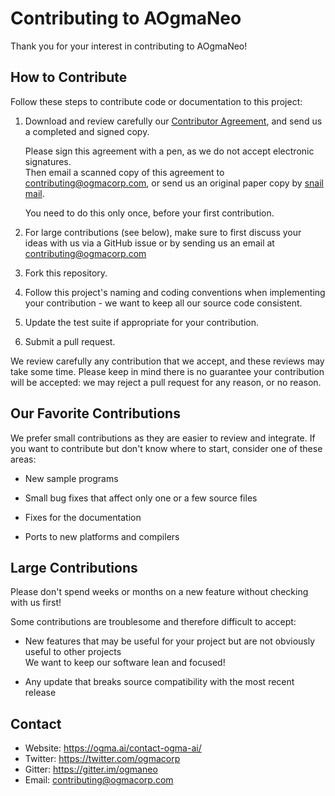 # Contributing to AOgmaNeo

Thank you for your interest in contributing to AOgmaNeo!

## How to Contribute

Follow these steps to contribute code or documentation to this project:

1. Download and review carefully our [Contributor Agreement](https://ogma.ai/wp-content/uploads/2016/09/OgmaContributorAgreement.pdf), and send us a completed and signed copy.

   Please sign this agreement with a pen, as we do not accept electronic signatures.<br/>
   Then email a scanned copy of this agreement to contributing@ogmacorp.com, or send us an original paper copy by [snail mail](https://ogma.ai/contact-ogma-ai/).

   You need to do this only once, before your first contribution.

2. For large contributions (see below), make sure to first discuss your ideas with us via a GitHub issue or by sending us an email at contributing@ogmacorp.com

3. Fork this repository.

4. Follow this project's naming and coding conventions when implementing your contribution - we want to keep all our source code consistent.

5. Update the test suite if appropriate for your contribution.

6. Submit a pull request.

We review carefully any contribution that we accept, and these reviews may take some time. Please keep in mind there is no guarantee your contribution will be accepted: we may reject a pull request for any reason, or no reason.

## Our Favorite Contributions

We prefer small contributions as they are easier to review and integrate. If you want to contribute but don't know where to start, consider one of these areas:

 * New sample programs

 * Small bug fixes that affect only one or a few source files

 * Fixes for the documentation

 * Ports to new platforms and compilers

## Large Contributions

Please don't spend weeks or months on a new feature without checking with us first!

Some contributions are troublesome and therefore difficult to accept:

 * New features that may be useful for your project but are not obviously useful to other projects<br/>
   We want to keep our software lean and focused!

 * Any update that breaks source compatibility with the most recent release

## Contact

 * Website: https://ogma.ai/contact-ogma-ai/
 * Twitter: https://twitter.com/ogmacorp
 * Gitter: https://gitter.im/ogmaneo
 * Email: contributing@ogmacorp.com
